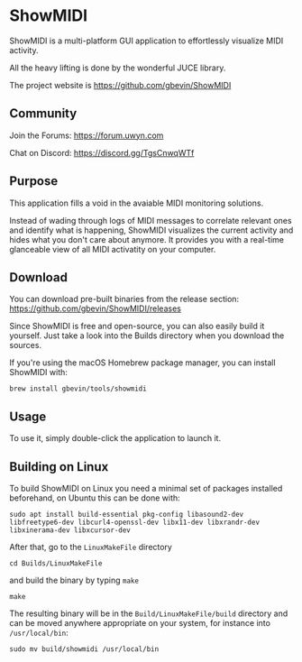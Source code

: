 # ShowMIDI

ShowMIDI is a multi-platform GUI application to effortlessly visualize MIDI activity.

All the heavy lifting is done by the wonderful JUCE library.

The project website is https://github.com/gbevin/ShowMIDI

## Community

Join the Forums: https://forum.uwyn.com

Chat on Discord: https://discord.gg/TgsCnwqWTf

## Purpose

This application fills a void in the avaiable MIDI monitoring solutions.

Instead of wading through logs of MIDI messages to correlate relevant ones and identify what is happening, ShowMIDI visualizes the current activity and hides what you don't care about anymore. It provides you with a real-time glanceable view of all MIDI activatity on your computer.

## Download

You can download pre-built binaries from the release section:
https://github.com/gbevin/ShowMIDI/releases

Since ShowMIDI is free and open-source, you can also easily build it yourself. Just take a look into the Builds directory when you download the sources.

If you're using the macOS Homebrew package manager, you can install ShowMIDI with:
```
brew install gbevin/tools/showmidi
```

## Usage
To use it, simply double-click the application to launch it.

## Building on Linux

To build ShowMIDI on Linux you need a minimal set of packages installed beforehand, on Ubuntu this can be done with:

```
sudo apt install build-essential pkg-config libasound2-dev libfreetype6-dev libcurl4-openssl-dev libx11-dev libxrandr-dev libxinerama-dev libxcursor-dev
```

After that, go to the `LinuxMakeFile` directory

```
cd Builds/LinuxMakeFile
```

and build the binary by typing `make`

```
make
```

The resulting binary will be in the `Build/LinuxMakeFile/build` directory and can be moved anywhere appropriate on your system, for instance into `/usr/local/bin`:

```
sudo mv build/showmidi /usr/local/bin
```
